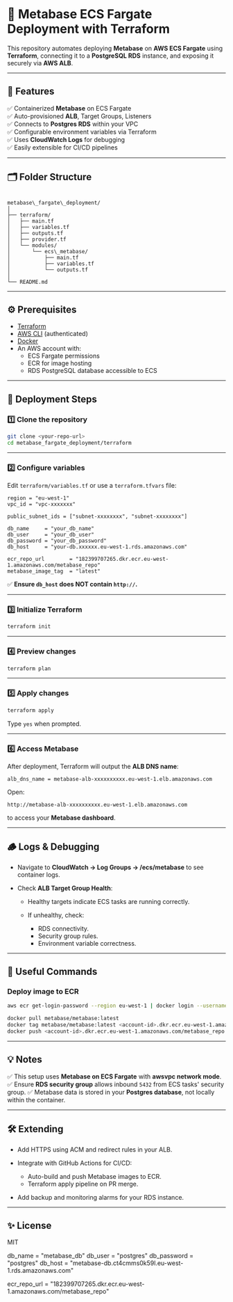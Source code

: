 # 🚀 Metabase ECS Fargate Deployment with Terraform

This repository automates deploying **Metabase** on **AWS ECS Fargate** using **Terraform**, connecting it to a **PostgreSQL RDS** instance, and exposing it securely via **AWS ALB**.

---

## 📌 Features

✅ Containerized **Metabase** on ECS Fargate  
✅ Auto-provisioned **ALB**, Target Groups, Listeners  
✅ Connects to **Postgres RDS** within your VPC  
✅ Configurable environment variables via Terraform  
✅ Uses **CloudWatch Logs** for debugging  
✅ Easily extensible for CI/CD pipelines

---

## 🗂 Folder Structure

```

metabase\_fargate\_deployment/
│
├── terraform/
│   ├── main.tf
│   ├── variables.tf
│   ├── outputs.tf
│   ├── provider.tf
│   └── modules/
│       └── ecs\_metabase/
│           ├── main.tf
│           ├── variables.tf
│           └── outputs.tf
│
└── README.md

````

---

## ⚙️ Prerequisites

- [Terraform](https://developer.hashicorp.com/terraform/install)
- [AWS CLI](https://docs.aws.amazon.com/cli/latest/userguide/install-cliv2.html) (authenticated)
- [Docker](https://docs.docker.com/get-docker/)
- An AWS account with:
  - ECS Fargate permissions
  - ECR for image hosting
  - RDS PostgreSQL database accessible to ECS

---

## 🚀 Deployment Steps

### 1️⃣ Clone the repository

```bash
git clone <your-repo-url>
cd metabase_fargate_deployment/terraform
````

---

### 2️⃣ Configure variables

Edit `terraform/variables.tf` or use a `terraform.tfvars` file:

```hcl
region = "eu-west-1"
vpc_id = "vpc-xxxxxxx"

public_subnet_ids = ["subnet-xxxxxxxx", "subnet-xxxxxxxx"]

db_name     = "your_db_name"
db_user     = "your_db_user"
db_password = "your_db_password"
db_host     = "your-db.xxxxxx.eu-west-1.rds.amazonaws.com"

ecr_repo_url        = "182399707265.dkr.ecr.eu-west-1.amazonaws.com/metabase_repo"
metabase_image_tag  = "latest"
```

✅ **Ensure `db_host` does NOT contain `http://`.**

---

### 3️⃣ Initialize Terraform

```bash
terraform init
```

---

### 4️⃣ Preview changes

```bash
terraform plan
```

---

### 5️⃣ Apply changes

```bash
terraform apply
```

Type `yes` when prompted.

---

### 6️⃣ Access Metabase

After deployment, Terraform will output the **ALB DNS name**:

```
alb_dns_name = metabase-alb-xxxxxxxxxx.eu-west-1.elb.amazonaws.com
```

Open:

```
http://metabase-alb-xxxxxxxxxx.eu-west-1.elb.amazonaws.com
```

to access your **Metabase dashboard**.

---

## 🪵 Logs & Debugging

* Navigate to **CloudWatch → Log Groups → /ecs/metabase** to see container logs.
* Check **ALB Target Group Health**:

  * Healthy targets indicate ECS tasks are running correctly.
  * If unhealthy, check:

    * RDS connectivity.
    * Security group rules.
    * Environment variable correctness.

---

## 🔧 Useful Commands

### Deploy image to ECR

```bash
aws ecr get-login-password --region eu-west-1 | docker login --username AWS --password-stdin <account-id>.dkr.ecr.eu-west-1.amazonaws.com

docker pull metabase/metabase:latest
docker tag metabase/metabase:latest <account-id>.dkr.ecr.eu-west-1.amazonaws.com/metabase_repo:latest
docker push <account-id>.dkr.ecr.eu-west-1.amazonaws.com/metabase_repo:latest
```

---

## 💡 Notes

✅ This setup uses **Metabase on ECS Fargate** with **awsvpc network mode**.
✅ Ensure **RDS security group** allows inbound `5432` from ECS tasks' security group.
✅ Metabase data is stored in your **Postgres database**, not locally within the container.

---

## 🛠 Extending

* Add HTTPS using ACM and redirect rules in your ALB.
* Integrate with GitHub Actions for CI/CD:

  * Auto-build and push Metabase images to ECR.
  * Terraform apply pipeline on PR merge.
* Add backup and monitoring alarms for your RDS instance.

---

## ✨ License

MIT


db_name = "metabase_db"
db_user = "postgres"
db_password = "postgres"
db_host = "metabase-db.ct4cmms0k59l.eu-west-1.rds.amazonaws.com" 

ecr_repo_url = "182399707265.dkr.ecr.eu-west-1.amazonaws.com/metabase_repo"

